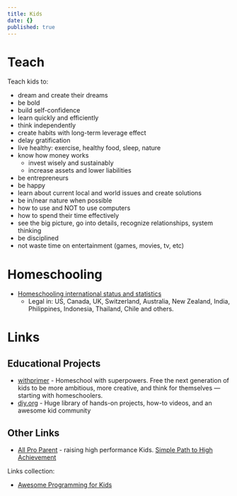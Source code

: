 ```yaml
---
title: Kids
date: {}
published: true
---
```


# Teach

Teach kids to:

- dream and create their dreams
- be bold
- build self-confidence
- learn quickly and efficiently
- think independently
- create habits with long-term leverage effect
- delay gratification
- live healthy: exercise, healthy food, sleep, nature
- know how money works
  - invest wisely and sustainably
  - increase assets and lower liabilities
- be entrepreneurs
- be happy
- learn about current local and world issues and create solutions
- be in/near nature when possible
- how to use and NOT to use computers
- how to spend their time effectively
- see the big picture, go into details, recognize relationships, system thinking
- be disciplined
- not waste time on entertainment (games, movies, tv, etc)

# Homeschooling

* [Homeschooling international status and statistics](https://en.wikipedia.org/wiki/Homeschooling_international_status_and_statistics)
  * Legal in: US, Canada, UK, Switzerland, Australia, New Zealand, India, Philippines, Indonesia, Thailand, Chile and others.

# Links

## Educational Projects
* [withprimer](https://www.withprimer.com/) - Homeschool with superpowers. Free the next generation of kids to be more ambitious, more creative, and think for themselves — starting with homeschoolers.
* [diy.org](https://diy.org/) - Huge library of hands-on projects, how-to videos, and an awesome kid community

## Other Links
* [All Pro Parent](http://www.allproparent.com/) - raising high performance Kids. [Simple Path to High Achievement](https://www.allproparent.com/simple-path-to-high-achievement/)

Links collection:
* [Awesome Programming for Kids](https://github.com/HollyAdele/awesome-programming-for-kids#readme)
